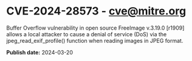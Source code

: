 # CVE-2024-28573 - cve@mitre.org

Buffer Overflow vulnerability in open source FreeImage v.3.19.0 [r1909] allows a local attacker to cause a denial of service (DoS) via the jpeg_read_exif_profile() function when reading images in JPEG format.

**Publish date:** 2024-03-20
